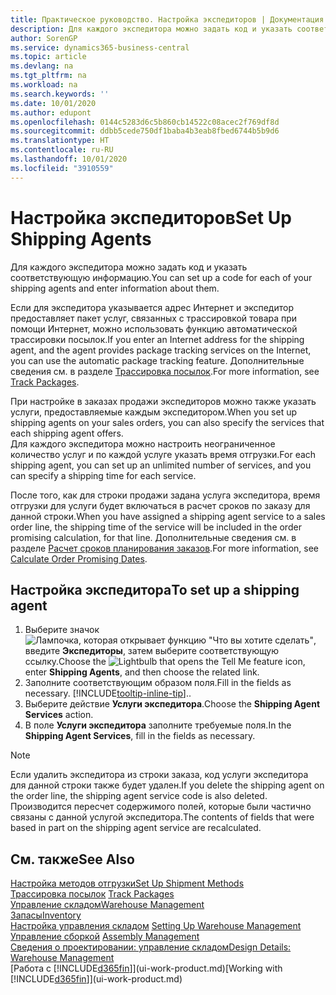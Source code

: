 ```yaml
---
title: Практическое руководство. Настройка экспедиторов | Документация Майкрософт
description: Для каждого экспедитора можно задать код и указать соответствующую информацию.
author: SorenGP
ms.service: dynamics365-business-central
ms.topic: article
ms.devlang: na
ms.tgt_pltfrm: na
ms.workload: na
ms.search.keywords: ''
ms.date: 10/01/2020
ms.author: edupont
ms.openlocfilehash: 0144c5283d6c5b860cb14522c08acec2f769df8d
ms.sourcegitcommit: ddbb5cede750df1baba4b3eab8fbed6744b5b9d6
ms.translationtype: HT
ms.contentlocale: ru-RU
ms.lasthandoff: 10/01/2020
ms.locfileid: "3910559"
---
```

# <a name="set-up-shipping-agents"></a><span data-ttu-id="63604-103">Настройка экспедиторов</span><span class="sxs-lookup"><span data-stu-id="63604-103">Set Up Shipping Agents</span></span>
<span data-ttu-id="63604-104">Для каждого экспедитора можно задать код и указать соответствующую информацию.</span><span class="sxs-lookup"><span data-stu-id="63604-104">You can set up a code for each of your shipping agents and enter information about them.</span></span>  

<span data-ttu-id="63604-105">Если для экспедитора указывается адрес Интернет и экспедитор предоставляет пакет услуг, связанных с трассировкой товара при помощи Интернет, можно использовать функцию автоматической трассировки посылок.</span><span class="sxs-lookup"><span data-stu-id="63604-105">If you enter an Internet address for the shipping agent, and the agent provides package tracking services on the Internet, you can use the automatic package tracking feature.</span></span> <span data-ttu-id="63604-106">Дополнительные сведения см. в разделе [Трассировка посылок](sales-how-track-packages.md).</span><span class="sxs-lookup"><span data-stu-id="63604-106">For more information, see [Track Packages](sales-how-track-packages.md).</span></span>

<span data-ttu-id="63604-107">При настройке в заказах продажи экспедиторов можно также указать услуги, предоставляемые каждым экспедитором.</span><span class="sxs-lookup"><span data-stu-id="63604-107">When you set up shipping agents on your sales orders, you can also specify the services that each shipping agent offers.</span></span>  
<span data-ttu-id="63604-108">Для каждого экспедитора можно настроить неограниченное количество услуг и по каждой услуге указать время отгрузки.</span><span class="sxs-lookup"><span data-stu-id="63604-108">For each shipping agent, you can set up an unlimited number of services, and you can specify a shipping time for each service.</span></span>  

<span data-ttu-id="63604-109">После того, как для строки продажи задана услуга экспедитора, время отгрузки для услуги будет включаться в расчет сроков по заказу для данной строки.</span><span class="sxs-lookup"><span data-stu-id="63604-109">When you have assigned a shipping agent service to a sales order line, the shipping time of the service will be included in the order promising calculation, for that line.</span></span> <span data-ttu-id="63604-110">Дополнительные сведения см. в разделе [Расчет сроков планирования заказов](sales-how-to-calculate-order-promising-dates.md).</span><span class="sxs-lookup"><span data-stu-id="63604-110">For more information, see [Calculate Order Promising Dates](sales-how-to-calculate-order-promising-dates.md).</span></span>

## <a name="to-set-up-a-shipping-agent"></a><span data-ttu-id="63604-111">Настройка экспедитора</span><span class="sxs-lookup"><span data-stu-id="63604-111">To set up a shipping agent</span></span>  
1.  <span data-ttu-id="63604-112">Выберите значок ![Лампочка, которая открывает функцию "Что вы хотите сделать"](media/ui-search/search_small.png "Что вы хотите сделать"), введите **Экспедиторы**, затем выберите соответствующую ссылку.</span><span class="sxs-lookup"><span data-stu-id="63604-112">Choose the ![Lightbulb that opens the Tell Me feature](media/ui-search/search_small.png "Tell me what you want to do") icon, enter **Shipping Agents**, and then choose the related link.</span></span>  
2.  <span data-ttu-id="63604-113">Заполните соответствующим образом поля.</span><span class="sxs-lookup"><span data-stu-id="63604-113">Fill in the fields as necessary.</span></span> [!INCLUDE[tooltip-inline-tip](includes/tooltip-inline-tip_md.md)]<span data-ttu-id="63604-114">.</span><span class="sxs-lookup"><span data-stu-id="63604-114">.</span></span>  
3.  <span data-ttu-id="63604-115">Выберите действие **Услуги экспедитора**.</span><span class="sxs-lookup"><span data-stu-id="63604-115">Choose the **Shipping Agent Services** action.</span></span>
4. <span data-ttu-id="63604-116">В поле **Услуги экспедитора** заполните требуемые поля.</span><span class="sxs-lookup"><span data-stu-id="63604-116">In the **Shipping Agent Services**, fill in the fields as necessary.</span></span>

> [!NOTE]  
>  <span data-ttu-id="63604-117">Если удалить экспедитора из строки заказа, код услуги экспедитора для данной строки также будет удален.</span><span class="sxs-lookup"><span data-stu-id="63604-117">If you delete the shipping agent on the order line, the shipping agent service code is also deleted.</span></span> <span data-ttu-id="63604-118">Производится пересчет содержимого полей, которые были частично связаны с данной услугой экспедитора.</span><span class="sxs-lookup"><span data-stu-id="63604-118">The contents of fields that were based in part on the shipping agent service are recalculated.</span></span>  

## <a name="see-also"></a><span data-ttu-id="63604-119">См. также</span><span class="sxs-lookup"><span data-stu-id="63604-119">See Also</span></span>
[<span data-ttu-id="63604-120">Настройка методов отгрузки</span><span class="sxs-lookup"><span data-stu-id="63604-120">Set Up Shipment Methods</span></span>](sales-how-set-up-shipment-methods.md)  
<span data-ttu-id="63604-121">[Трассировка посылок](sales-how-track-packages.md)  </span><span class="sxs-lookup"><span data-stu-id="63604-121">[Track Packages](sales-how-track-packages.md)  </span></span>  
[<span data-ttu-id="63604-122">Управление складом</span><span class="sxs-lookup"><span data-stu-id="63604-122">Warehouse Management</span></span>](warehouse-manage-warehouse.md)  
[<span data-ttu-id="63604-123">Запасы</span><span class="sxs-lookup"><span data-stu-id="63604-123">Inventory</span></span>](inventory-manage-inventory.md)  
<span data-ttu-id="63604-124">[Настройка управления складом](warehouse-setup-warehouse.md)   </span><span class="sxs-lookup"><span data-stu-id="63604-124">[Setting Up Warehouse Management](warehouse-setup-warehouse.md)   </span></span>  
<span data-ttu-id="63604-125">[Управление сборкой](assembly-assemble-items.md)  </span><span class="sxs-lookup"><span data-stu-id="63604-125">[Assembly Management](assembly-assemble-items.md)  </span></span>  
[<span data-ttu-id="63604-126">Сведения о проектировании: управление складом</span><span class="sxs-lookup"><span data-stu-id="63604-126">Design Details: Warehouse Management</span></span>](design-details-warehouse-management.md)  
<span data-ttu-id="63604-127">[Работа с [!INCLUDE[d365fin](includes/d365fin_md.md)]](ui-work-product.md)</span><span class="sxs-lookup"><span data-stu-id="63604-127">[Working with [!INCLUDE[d365fin](includes/d365fin_md.md)]](ui-work-product.md)</span></span>  
